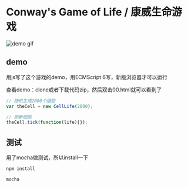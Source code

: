 # Conway's Game of Life / 康威生命游戏


![demo gif](https://github.com/banzhaowu-ausxin/GameOfLife/blob/master/demo.gif)

## demo
用js写了这个游戏的demo，用ECMScript 6写，新版浏览器才可以运行

查看demo：clone或者下载代码zip，然后双击00.html就可以看到了




```javascript
// 随机生成2000个细胞
var theCell = new CellLife(2000);

// 刷新细胞
theCell.tick(function(life){});
```


## 测试
用了mocha做测试，所以install一下
```javascript
npm install

mocha
```
